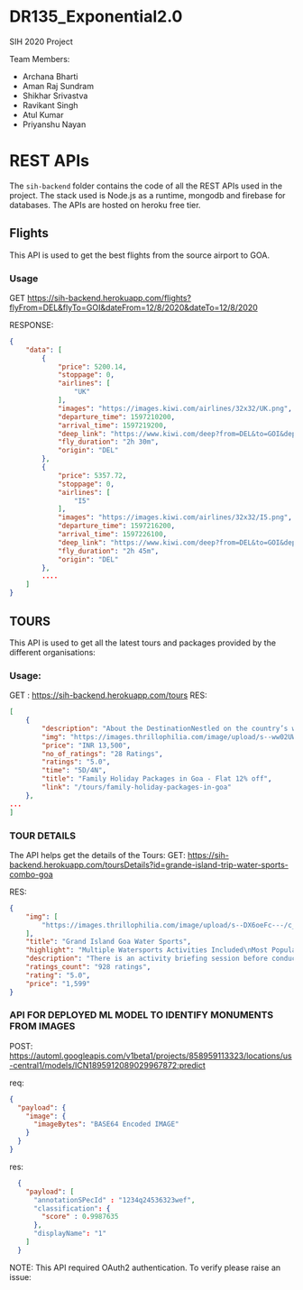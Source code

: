 # DR135_Exponential2.0
SIH 2020 Project

Team Members:
- Archana Bharti
- Aman Raj Sundram
- Shikhar Srivastva
- Ravikant Singh
- Atul Kumar
- Priyanshu Nayan


# REST APIs

The `sih-backend` folder contains the code of all the REST APIs used in the project. The stack used is Node.js as a runtime, mongodb and firebase for databases. The APIs are hosted on heroku free tier.

## Flights
This API is used to get the best flights from the source airport to GOA. 

### Usage

GET https://sih-backend.herokuapp.com/flights?flyFrom=DEL&flyTo=GOI&dateFrom=12/8/2020&dateTo=12/8/2020

RESPONSE:
```json
{
    "data": [
        {
            "price": 5200.14,
            "stoppage": 0,
            "airlines": [
                "UK"
            ],
            "images": "https://images.kiwi.com/airlines/32x32/UK.png",
            "departure_time": 1597210200,
            "arrival_time": 1597219200,
            "deep_link": "https://www.kiwi.com/deep?from=DEL&to=GOI&departure=12-08-2020&flightsId=0711207c483600006a9cdba8_0&price=66&passengers=1&affilid=picky&lang=en&currency=EUR&booking_token=AgSMhov4kS60TUqvMnmbqZWYeQB-W7AVqpco5dLP6JI7_MIRlbDxeupVrDDwFAEsfyxpDZLe9K-JD7oo79Rxq-cAa5AUH34CErmOdbEpMCSVX1w83ZVIZLvbFABsa128CYhMzpTqU2oGr9djlPIg9aZiIdHmVV72r6KjWJYF7K_Y1iNHu2N1R9muBAWKOqgT8Bf2OGa4qJU98K1JpfuBCuG3C2E6nOFr4fyE-eSWiGcSbxEqDT6pv_VBMeXYGKW7-2Lrk3RS9D4Yq-Aq4906EbtbfMhkLP9sa5BaWxfvXPAciCi_Ys-AXRwpwXKZDWSRnqSwUMeZLhpyGLAvmDNslM145HZgspuh5C6sAvpHItN3-afnZ0FlpTe13vJYLpPTM0FjPFxknOeZ-wVk9Osqclu98G33BvlA6O9UrVaNxzdXk7ILyDtTCxJ6NiU6XH-HYqDXD5ocd-2VnUbO6nuQBoNsap0l6eLtOtxgVfftahFW7ZJ8OfiV9Av6b7lPEzDuqXwtkjHGyvSElqoKIlk8fXevBXWeGnM2WarBs3y1JHkNQ4vaC43Y5NdCAMVhFkR_zO0YnDBAYFBVBXCir44auf2BBQ0M1JHrSgiNyuG_AhGyUeAy188NhlFE0AEV6WOtwsa8TNdrHL6EOGjbpVn_40rl1QsdxblbSU0YZWzuLSoo7F6fRrp46u2GC5kTK-6vw",
            "fly_duration": "2h 30m",
            "origin": "DEL"
        },
        {
            "price": 5357.72,
            "stoppage": 0,
            "airlines": [
                "I5"
            ],
            "images": "https://images.kiwi.com/airlines/32x32/I5.png",
            "departure_time": 1597216200,
            "arrival_time": 1597226100,
            "deep_link": "https://www.kiwi.com/deep?from=DEL&to=GOI&departure=12-08-2020&flightsId=0711207c48360000baffe9ed_0&price=68&passengers=1&affilid=picky&lang=en&currency=EUR&booking_token=AB96-VnCilG53qHK-IFgdD0FIDq24SvPsMbwnhsFmg9OpJFULh2-msDGmf3s48-Ym-rh5A6Ncgr6dhCN2MtlDTiZgxG70XjroIHOdjh4rsrejkAB0tVcr7TqURMoHYh3SxX3CrKxiSyD9oJJU0TteS4FevkE1rc9H61T1w2tQgk4vrvE91lVwMyHyZRz5Sm3XuVQFNi6r-xuwbFlu3Z4L3YILr-FFx1oTCMf0YHo-Ld8Abb2vXlNmqXAnULJuPrSneUXmxxlv5g58lBXaNRa568F-OyOCX5d05tTjj50B2NCBiwkWsGh30PKeFxLv7qMpYnNVxvytr1KO_PFgYWMoTOw2FwuTngz5oUVLylmif4CCpM5o3dZaj9KwtSNWdtAXYyjMJ9bat5UD4_0EXn9bc4f15Fyysf7huc71FFLFjTO8MlA0wQ3ofs64cSTU8TzbWLcUFVkaVdRydAY7FXC9GTBLUmWyKrHirWH6_APqmkPCaT6C7M_Ezqt4PP57ENYTNehtOzv_4go3jMRJf8wchS2YSPrRR2Rp-vbA0HRDibgji8nnvSy5DpoCfORaoDiTopHcsDjVOah6fdn1wYoCybL9YrFHf2V2_7o51fC8hRQ43heW6iNvzX7YwCca4c4HJ7YwoxHvmA2E0_ZqQy9BJHBsEVosp3uAeb8uxNStONM=",
            "fly_duration": "2h 45m",
            "origin": "DEL"
        },
        ....
    ]
}
```

## TOURS

This API is used to get all the latest tours and packages provided by the different organisations:

### Usage:
GET : https://sih-backend.herokuapp.com/tours
RES: 
```json
[
    {
        "description": "About the DestinationNestled on the country’s western coast, Goa forms the smallest state of India. This beautiful destination is known popularly for its rich Portuguese heritage, delectable seafood, pristine beaches, and crazy nightlife. The state’s capital city, Panjim lies at the center and is conveniently connected to the remaining parts of the world by international flights, trains, and buses, making tourism nurture and grow in the state of Goa. Millions of national and international tourists visit this enchanting place throughout the year with the best Family holiday packages in Goa.Flaunting a long coastline extending over a length of more than 100 kilometers, the coastal state of Goa is packed with a plethora of propelling beaches that can be explored with the traveler-friendly Goa tour packages for family. The North Goa beaches of Calangute, Baga, Arambol, and Anjuna have received much popularity all over the world and are known for their colorful beach shacks, bustling nightlife culture, and exhilarating water sports. These hyperactive beaches are mostly frequented by the adrenaline junkies and party animals. The South Goa beaches of Palolem and Agonda are calmer and quieter and are popular among the peace and solitude seekers. Once served as a Portuguese colony, the state of Goa is home to a number of impressive architectural wonders from the ancient colonial period, which can be discovered with the Goa packages for families. One can find a myriad of old bungalows and cathedrals that showcase the traditional Portuguese architectural designs. Such engineering designs can be witnessed in structures like the Basilica of Bom Jesus, Se Cathedral, Church of St. Francis of Assisi, and Terekhol Fort. The locals of Goa are very friendly and accomodating, which makes this travel destination quite safe and comfortable for tourists, including solo travelers and families.      About the Goa Family Tour Package:- Explore the unparalleled charm of Goa with the well-curated Family holiday packages in Goa. - The itinerary of this amazing package will let you discover the top tourist destinations of South and North Goa and offer you the chance to indulge in a plethora of fun-filled and exhilarating activities. - As you tour through the streets of the state with our Goa packages for family, you will witness many iconic structures of the Colonial era including the Se Cathedral and the Basilica of Bom Jesus. - You will also be allowed to relish the authentic Goan seafood and experience adrenaline-pumping water activities on the various beaches of the state. - The Goa tour packages for family will also offer you an ample amount of time to enjoy leisure time with your family, shopping and experiencing the enthralling nightlife of the place. - Not to forget, our Family holiday packages in Goa will even offer you the best accommodation facility and hassle-free transfer services.",
        "img": "https://images.thrillophilia.com/image/upload/s--ww02UW-U--/c_fill,f_auto,fl_strip_profile,g_center,h_183,q_auto,w_245/v1/images/photos/000/273/772/original/1590039644_shutterstock_1389663329.jpg.jpg",
        "price": "INR 13,500",
        "no_of_ratings": "28 Ratings",
        "ratings": "5.0",
        "time": "5D/4N",
        "title": "Family Holiday Packages in Goa - Flat 12% off",
        "link": "/tours/family-holiday-packages-in-goa"
    },
...
]
```
### TOUR DETAILS

The API helps get the details of the Tours:
GET: https://sih-backend.herokuapp.com/toursDetails?id=grande-island-trip-water-sports-combo-goa

RES: 
```json
{
    "img": [
        "https://images.thrillophilia.com/image/upload/s--DX6oeFc---/c_fill,f_auto,fl_strip_profile,h_600,q_auto,w_975/v1/images/photos/000/136/961/original/1585372756_2020-03-26.jpg.jpg?1585372756",
    ],
    "title": "Grand Island Goa Water Sports",
    "highlight": "Multiple Watersports Activities Included\nMost Popular Water Sports Combo\nExperience thrilling Scuba Diving\nComplimentary photos and Videos\n\n    Cashback of 1250\n \n",
    "description": "There is an activity briefing session before conducting any water sport which is about (8-10 minutes), followed by a wait time of about 5-7 minutes before the start of the next activity. ",
    "ratings_count": "928 ratings",
    "rating": "5.0",
    "price": "1,599"
}
```
### API FOR DEPLOYED ML MODEL TO IDENTIFY MONUMENTS FROM IMAGES

POST: https://automl.googleapis.com/v1beta1/projects/858959113323/locations/us-central1/models/ICN1895912089029967872:predict

req: 
```json
{
  "payload": {
    "image": {
      "imageBytes": "BASE64 Encoded IMAGE"
    }
  }
}
```

res: 
```json
  {
    "payload": [
      "annotationSPecId" : "1234q24536323wef",
      "classification": {
        "score" : 0.9987635
      },
      "displayName": "1"
    ]
  }
```
 NOTE: This API required OAuth2 authentication. To verify please raise an issue:
 

